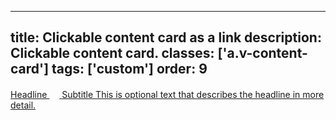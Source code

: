 <!--
 *              © 2025 Visa
 *
 * Licensed under the Apache License, Version 2.0 (the "License");
 * you may not use this file except in compliance with the License.
 * You may obtain a copy of the License at
 *
 *         http://www.apache.org/licenses/LICENSE-2.0
 *
 * Unless required by applicable law or agreed to in writing, software
 * distributed under the License is distributed on an "AS IS" BASIS,
 * WITHOUT WARRANTIES OR CONDITIONS OF ANY KIND, either express or implied.
 * See the License for the specific language governing permissions and
 * limitations under the License.
 *
 -->
---
title: Clickable content card as a link
description: Clickable content card. 
classes: ['a.v-content-card']
tags: ['custom']
order: 9
---

<a class="v-content-card v-flex-col" href="javascript:window.location.href=window.location.href">
  <span class="v-content-card-body v-flex v-flex-col v-gap-4 v-align-items-start">
    <span class="v-content-card-title v-typography-headline-4 v-content-card-title-link v-flex v-align-items-center">
      Headline
      <svg class="v-icon v-icon-tiny v-icon-move" height="16" viewbox="0 0 16 16" width="16">
        <use href="#visa-chevron-link-tiny">
        </use>
      </svg>
    </span>
    <span class="v-content-card-subtitle v-typography-subtitle-3">
      Subtitle
    </span>
    <span class="v-typography-body-2 v-pt-4">
      This is optional text that describes the headline in more detail.
    </span>
  </span>
</a>
